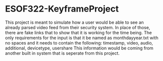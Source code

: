 # ESOF322-KeyframeProject

This project is meant to simulate how a user would be able to see an already parsed
video feed from their security system. In place of those, there are fake links that
to show that it is working for the time being.
The only requirements for the input is that it be named as monthdayyear.txt with no spaces
and it needs to contain the following:
timestamp, video, audio, additional, devicetype, usershare
This information would be coming from another built in system that is seperate from this project.
